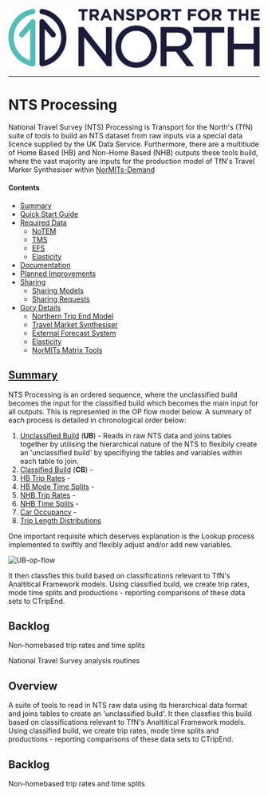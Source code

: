 ![Transport for the North Logo](docs/TFN_Landscape_Colour_CMYK.png)

----

# NTS Processing

National Travel Survey (NTS) Processing  is Transport for the North's (TfN) suite of tools to build an NTS dataset from raw inputs via a special data licence supplied by the UK Data Service. Furthermore, there are a multitiude of Home Based (HB) and Non-Home Based (NHB) outputs these tools build, where the vast majority are inputs for the production model of TfN's Travel Marker Synthesiser within [NorMITs-Demand](https://github.com/Transport-for-the-North/NorMITs-Demand#travel-market-synthesiser)

#### Contents
 - [Summary](#summary) 
 - [Quick Start Guide](#quick-start-guide)
 - [Required Data](#required-data)
   - [NoTEM](#notem)
   - [TMS](#tms)
   - [EFS](#efs)
   - [Elasticity](#elasticity)
 - [Documentation](#documentation)
 - [Planned Improvements](#planned-improvements)
 - [Sharing](#sharing)
   - [Sharing Models](#sharing-models)
   - [Sharing Requests](#sharing-requests)
 - [Gory Details](#gory-details)
   - [Northern Trip End Model](#northern-trip-end-model)
   - [Travel Market Synthesiser](#travel-market-synthesiser)
   - [External Forecast System](#external-forecast-system)
   - [Elasticity](#elasticity-model)
   - [NorMITs Matrix Tools](#matrix-tools)

## [Summary](#contents)
NTS Processing is an ordered sequence, where the unclassified build becomes the input for the classified build which becomes the main input for all outputs. This is represented in the OP flow model below. A summary of each process is detailed in chronological order below:

1. [Unclassified Build](#unclassified-build) (**UB**) - Reads in raw NTS data and joins tables together by utilising the hierarchical nature of the NTS to flexibily create an 'unclassified build' by specifiying the tables and variables within each table to join.
2. [Classified Build](#classified-build) (**CB**) - 
3. [HB Trip Rates](#hb_trip-rates) - 
4. [HB Mode Time Splits](#hb-mts) - 
5. [NHB Trip Rates](#nhb-trip-rates) - 
6. [NHB Time Splits](#nhb-time_splits) - 
7. [Car Occupancy](#car-occupancy) - 
8. [Trip Length Distributions](#tld)

One important requisite which deserves explanation is the Lookup process implemented to swiftly and flexibly adjust and/or add new variables.



![UB-op-flow](docs/nts_op_UB_github.drawio.png)

It then classfies this build based on classifications relevant to TfN's Analtitical Framework models.
Using classified build, we create trip rates, mode time splits and productions - reporting comparisons of these data sets to CTripEnd.

## Backlog
Non-homebased trip rates and time splits

National Travel Survey analysis routines

## Overview
A suite of tools to read in NTS raw data using its hierarchical data format and joins tables to create an 'unclassified build'.
It then classfies this build based on classifications relevant to TfN's Analtitical Framework models.
Using classified build, we create trip rates, mode time splits and productions - reporting comparisons of these data sets to CTripEnd.

## Backlog
Non-homebased trip rates and time splits
